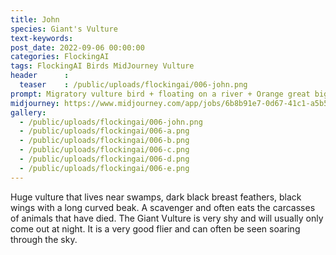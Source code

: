 ```yaml
---
title: John
species: Giant's Vulture
text-keywords: 
post_date: 2022-09-06 00:00:00
categories: FlockingAI
tags: FlockingAI Birds MidJourney Vulture
header      :
  teaser    : /public/uploads/flockingai/006-john.png
prompt: Migratory vulture bird + floating on a river + Orange great big beaked bird, feathers, great big beaked bird, bearded + Soft lighting , octane render, raytracing
midjourney: https://www.midjourney.com/app/jobs/6b8b91e7-0d67-41c1-a5b5-f64f718f0fbf
gallery: 
  - /public/uploads/flockingai/006-john.png
  - /public/uploads/flockingai/006-a.png
  - /public/uploads/flockingai/006-b.png
  - /public/uploads/flockingai/006-c.png
  - /public/uploads/flockingai/006-d.png
  - /public/uploads/flockingai/006-e.png
---
```


Huge vulture that lives near swamps, dark black breast feathers, black wings with a long curved beak. A scavenger and often eats the carcasses of animals that have died. The Giant Vulture is very shy and will usually only come out at night. It is a very good flier and can often be seen soaring through the sky.
